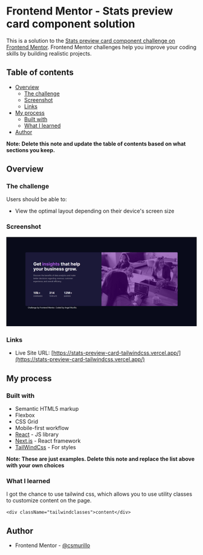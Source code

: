 # Frontend Mentor - Stats preview card component solution

This is a solution to the [Stats preview card component challenge on Frontend Mentor](https://www.frontendmentor.io/challenges/stats-preview-card-component-8JqbgoU62). Frontend Mentor challenges help you improve your coding skills by building realistic projects. 

## Table of contents

- [Overview](#overview)
  - [The challenge](#the-challenge)
  - [Screenshot](#screenshot)
  - [Links](#links)
- [My process](#my-process)
  - [Built with](#built-with)
  - [What I learned](#what-i-learned)
- [Author](#author)

**Note: Delete this note and update the table of contents based on what sections you keep.**

## Overview

### The challenge

Users should be able to:

- View the optimal layout depending on their device's screen size

### Screenshot

![](./screenshot.png)

### Links

- Live Site URL: [https://stats-preview-card-tailwindcss.vercel.app/](https://stats-preview-card-tailwindcss.vercel.app/)

## My process

### Built with

- Semantic HTML5 markup
- Flexbox
- CSS Grid
- Mobile-first workflow
- [React](https://reactjs.org/) - JS library
- [Next.js](https://nextjs.org/) - React framework
- [TailWindCss](https://tailwindcss.com/) - For styles

**Note: These are just examples. Delete this note and replace the list above with your own choices**

### What I learned

I got the chance to use tailwind css, which allows you to use utility classes to customize content on the page.
```
<div className="tailwindclasses">content</div>
```

## Author

- Frontend Mentor - [@csmurillo](https://www.frontendmentor.io/profile/csmurillo)

